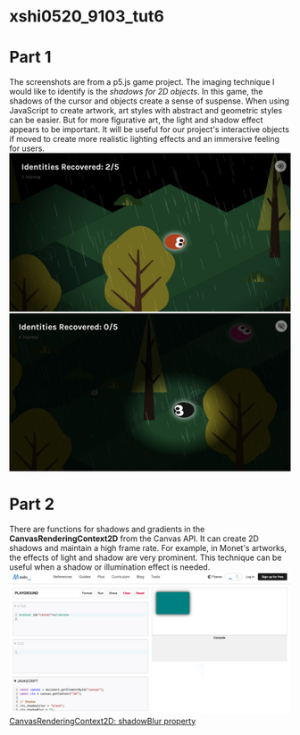 # xshi0520_9103_tut6

# Part 1
The screenshots are from a p5.js game project. The imaging technique I would like to identify is the *shadows for 2D objects*. In this game, the shadows of the cursor and objects create a sense of suspense. When using JavaScript to create artwork, art styles with abstract and geometric styles can be easier. But for more figurative art, the light and shadow effect appears to be important. It will be useful for our project's interactive objects if moved to create more realistic lighting effects and an immersive feeling for users.  
![An image of screen shot](assets/1.jpg)
![An image of screen shot](assets/2.jpg)

# Part 2
There are functions for shadows and gradients in the **CanvasRenderingContext2D** from the Canvas API. It can create 2D shadows and maintain a high frame rate. For example, in Monet's artworks, the effects of light and shadow are very prominent. This technique can be useful when a shadow or illumination effect is needed.
![An image of screen shot](assets/3.png)
[CanvasRenderingContext2D: shadowBlur property](https://developer.mozilla.org/en-US/docs/Web/API/CanvasRenderingContext2D/shadowBlur)
